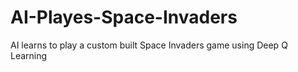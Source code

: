 # AI-Playes-Space-Invaders
AI learns to play a custom built Space Invaders game using Deep Q Learning
